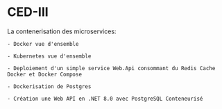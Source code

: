 # CED-III

La contenerisation des microservices:

    - Docker vue d'ensemble
    
    - Kubernetes vue d'ensemble
    
    - Deploiement d'un simple service Web.Api consommant du Redis Cache Docker et Docker Compose
    
    - Dockerisation de Postgres
    
    - Création une Web API en .NET 8.0 avec PostgreSQL Conteneurisé
